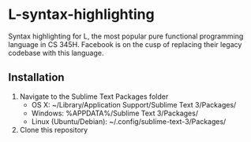 # L-syntax-highlighting
Syntax highlighting for L, the most popular pure functional programming language in CS 345H.
Facebook is on the cusp of replacing their legacy codebase with this language.

## Installation
1. Navigate to the Sublime Text Packages folder
	- OS X: ~/Library/Application Support/Sublime Text 3/Packages/
	- Windows: %APPDATA%/Sublime Text 3/Packages/
	- Linux (Ubuntu/Debian): ~/.config/sublime-text-3/Packages/
2. Clone this repository 
